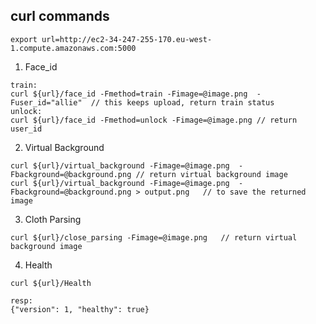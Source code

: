 ## curl commands


```
export url=http://ec2-34-247-255-170.eu-west-1.compute.amazonaws.com:5000
```


1. Face_id
```
train:
curl ${url}/face_id -Fmethod=train -Fimage=@image.png  -Fuser_id="allie"  // this keeps upload, return train status
unlock:
curl ${url}/face_id -Fmethod=unlock -Fimage=@image.png // return user_id
```


2. Virtual Background
```
curl ${url}/virtual_background -Fimage=@image.png  -Fbackground=@background.png // return virtual background image
curl ${url}/virtual_background -Fimage=@image.png  -Fbackground=@background.png > output.png   // to save the returned image
```


3. Cloth Parsing
```
curl ${url}/close_parsing -Fimage=@image.png   // return virtual background image
```


4. Health
```
curl ${url}/Health

resp: 
{"version": 1, "healthy": true}
```
